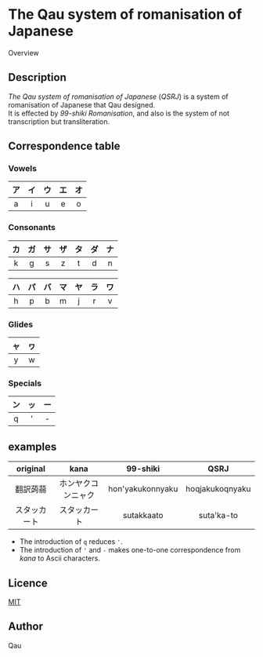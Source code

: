 # The Qau system of romanisation of Japanese

Overview

## Description

*The Qau system of romanisation of Japanese* (*QSRJ*) is a system of romanisation of Japanese that Qau designed.
<br/>It is effected by *99-shiki Romanisation*, and also is the system of not transcription but transliteration.

## Correspondence table

### Vowels

|ア|イ|ウ|エ|オ|
|:-:|:-:|:-:|:-:|:-:|
|a|i|u|e|o|

### Consonants

|カ|ガ|サ|ザ|タ|ダ|ナ|
|:-:|:-:|:-:|:-:|:-:|:-:|:-:|
|k|g|s|z|t|d|n|

|ハ|パ|バ|マ|ヤ|ラ|ワ|
|:-:|:-:|:-:|:-:|:-:|:-:|:-:|
|h|p|b|m|j|r|v|

### Glides

|ャ|ヮ|
|:-:|:-:|
|y|w|

### Specials

|ン|ッ|ー|
|:-:|:-:|:-:|
|q|'|-|

## examples

|original|kana|99-shiki|QSRJ|
|:-:|:-:|:-:|:-:|
|翻訳蒟蒻|ホンヤクコンニャク|hon'yakukonnyaku|hoqjakukoqnyaku|
|スタッカート|スタッカート|sutakkaato|suta'ka-to|

- The introduction of `q` reduces `'`.
- The introduction of `'` and `-` makes one-to-one correspondence from *kana* to Ascii characters.

## Licence

[MIT](https://github.com/tcnksm/tool/blob/master/LICENCE)

## Author

Qau
